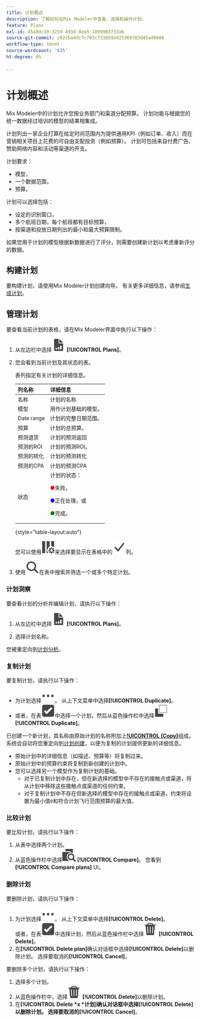 ```yaml
---
title: 计划概述
description: 了解如何在Mix Modeler中查看、选择和操作计划。
feature: Plans
exl-id: 45a8dc30-3259-493d-8ea5-1899903733a6
source-git-commit: c62cba4dc7c703cf33859a925369383d45ad0606
workflow-type: tm+mt
source-wordcount: '635'
ht-degree: 0%

---
```


# 计划概述

Mix Modeler中的计划允许您按业务部门和渠道分配预算。 计划功能与根据您的统一数据经过培训的模型的结果相集成。

计划列出一家企业打算在给定时间范围内为提供通用KPI（例如订单、收入）而在营销相关项目上花费的可自由支配投资（例如预算）。 计划可包括来自付费广告、赞助网络内容和活动等渠道的开支。

计划要求：

- 模型，
- 一个数据范围，
- 预算。

计划可以选择包括：

- 设定的识别窗口，
- 多个航班日期，每个航班都有目标预算，
- 按渠道和投放日期列出的最小和最大预算限制。

如果您用于计划的模型根据新数据进行了评分，则需要创建新计划以考虑重新评分的数据。


## 构建计划

要构建计划，请使用Mix Modeler计划创建向导。 有关更多详细信息，请参阅[生成计划](build.md)。


## 管理计划

要查看当前计划的表格，请在Mix Modeler界面中执行以下操作：

1. 从左边栏中选择![](/help/assets/icons/FileChart.svg) **[!UICONTROL Plans]**。

1. 您会看到当前计划及其状态的表。

   表列指定有关计划的详细信息。

   | 列名称 | 详细信息 |
   |---|---|
   | 名称 | 计划的名称 |
   | 模型 | 用作计划基础的模型。 |
   | Date range | 计划的完整日期范围。 |
   | 预算 | 计划的总预算。 |
   | 预测退货 | 计划的预测返回 |
   | 预测的ROI | 计划的预测ROI。 |
   | 预测的转化 | 计划的预测转化 |
   | 预测的CPA | 计划的预测CPA |
   | 状态 | 计划的状态： <p><span style="color:red">●</span>失败， <p><span style="color:blue">●</span>正在处理，或 <p><span style="color:green">●</span>完成。 |

   {style="table-layout:auto"}

   您可以使用![ColumnSetting](/help/assets/icons/ColumnSetting.svg)来选择要显示在表格中的![复选标记](/help/assets/icons/Checkmark.svg)列。

1. 使用![搜索](/help/assets/icons/Search.svg)在表中搜索并筛选一个或多个特定计划。

### 计划洞察

要查看计划的分析并编辑计划，请执行以下操作：

1. 从左边栏中选择![PLan](/help/assets/icons/FileChart.svg) **[!UICONTROL Plans]**。

1. 选择计划名称。

您被重定向到[计划分析](insights.md)。


### 复制计划

要复制计划，请执行以下操作：

- 为计划选择![更多](/help/assets/icons/More.svg)。 从上下文菜单中选择&#x200B;**[!UICONTROL Duplicate]**。
- 或者，在表![SelectBox](/help/assets/icons/SelectBox.svg)中选择一个计划，然后从蓝色操作栏中选择![复制](/help/assets/icons/Copy.svg) **[!UICONTROL Duplicate]**。

已创建一个新计划，其名称由原始计划的名称附加上&#x200B;**[!UICONTROL (Copy)](_n_)**&#x200B;组成。 系统会自动将您重定向到[计划创建](build.md)，以便为复制的计划提供更新的详细信息。

- 原始计划中的详细信息（如描述、预算等）将复制过来。
- 原始计划中的预算约束将复制到新创建的计划中。
- 您可以选择另一个模型作为复制计划的基础。
   - 对于已复制计划中存在，但在新选择的模型中不存在的接触点或渠道，将从计划中移除这些接触点或渠道的任何约束。
   - 对于复制计划中不存在但新选择的模型中存在的接触点或渠道，约束将设置为最小值`0`和符合计划飞行范围预算的最大值。



### 比较计划

要比较计划，请执行以下操作：

1. 从表中选择两个计划。
1. 从蓝色操作栏中选择![比较](/help/assets/icons/Compare.svg) **[!UICONTROL Compare]**。 您看到&#x200B;**[!UICONTROL Compare plans]** UI。


### 删除计划

要删除计划，请执行以下操作：

1. 为计划选择![更多](/help/assets/icons/More.svg)。 从上下文菜单中选择&#x200B;**[!UICONTROL Delete]**。 <br/>或者，在表![SelectBox](/help/assets/icons/SelectBox.svg)中选择计划，然后从蓝色操作栏中选择![删除](/help/assets/icons/Delete.svg) **[!UICONTROL Delete]**。
1. 在&#x200B;**[!UICONTROL Delete plan]**&#x200B;确认对话框中选择&#x200B;**[!UICONTROL Delete]**&#x200B;以删除计划。 选择要取消的&#x200B;**[!UICONTROL Cancel]**。

要删除多个计划，请执行以下操作：

1. 选择多个计划。
1. 从蓝色操作栏中，选择![删除](/help/assets/icons/Delete.svg) **[!UICONTROL Delete]**&#x200B;以删除计划。
1. 在&#x200B;**[!UICONTROL Delete *x *计划]**确认对话框中选择&#x200B;**[!UICONTROL Delete]**以删除计划。 选择要取消的&#x200B;**[!UICONTROL Cancel]**。


